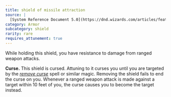 ```yaml
---
title: shield of missile attraction
source: |
  [System Reference Document 5.0](https://dnd.wizards.com/articles/features/systems-reference-document-srd)
category: Armor
subcategory: shield
rarity: rare
requires_attunement: true
---
```


While holding this shield, you have resistance to damage from ranged weapon attacks.

**Curse.** This shield is cursed. Attuning to it curses you until you are targeted by the [*remove curse*](/spells/remove-curse/) spell or similar magic. Removing the shield fails to end the curse on you. Whenever a ranged weapon attack is made against a target within 10 feet of you, the curse causes you to become the target instead.
